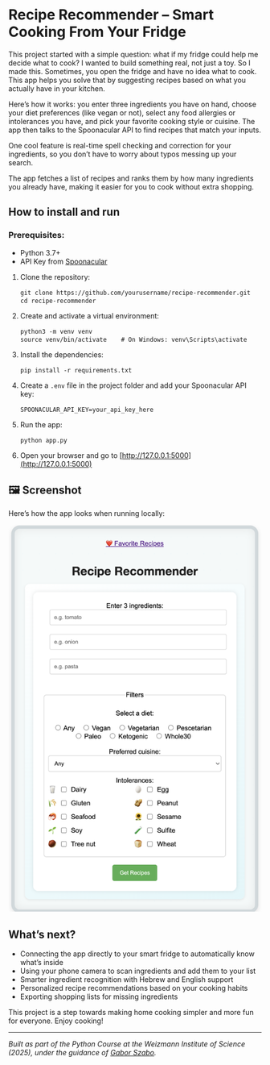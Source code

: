 # Recipe Recommender – Smart Cooking From Your Fridge

This project started with a simple question: what if my fridge could help me decide what to cook? I wanted to build something real, not just a toy. So I made this. Sometimes, you open the fridge and have no idea what to cook. This app helps you solve that by suggesting recipes based on what you actually have in your kitchen.

Here’s how it works: you enter three ingredients you have on hand, choose your diet preferences (like vegan or not), select any food allergies or intolerances you have, and pick your favorite cooking style or cuisine. The app then talks to the Spoonacular API to find recipes that match your inputs.

One cool feature is real-time spell checking and correction for your ingredients, so you don’t have to worry about typos messing up your search.

The app fetches a list of recipes and ranks them by how many ingredients you already have, making it easier for you to cook without extra shopping.

## How to install and run

### Prerequisites:
- Python 3.7+
- API Key from [Spoonacular](https://spoonacular.com/food-api)

1. Clone the repository:
   ```
   git clone https://github.com/yourusername/recipe-recommender.git
   cd recipe-recommender
   ```

2. Create and activate a virtual environment:
   ```
   python3 -m venv venv
   source venv/bin/activate    # On Windows: venv\Scripts\activate
   ```

3. Install the dependencies:
   ```
   pip install -r requirements.txt
   ```

4. Create a `.env` file in the project folder and add your Spoonacular API key:
   ```
   SPOONACULAR_API_KEY=your_api_key_here
   ```

5. Run the app:
   ```
   python app.py
   ```

6. Open your browser and go to [http://127.0.0.1:5000](http://127.0.0.1:5000)

## 🖼️ Screenshot

Here’s how the app looks when running locally:

![App Screenshot](static/screenshot.png)



## What’s next?

- Connecting the app directly to your smart fridge to automatically know what’s inside  
- Using your phone camera to scan ingredients and add them to your list  
- Smarter ingredient recognition with Hebrew and English support  
- Personalized recipe recommendations based on your cooking habits  
- Exporting shopping lists for missing ingredients

This project is a step towards making home cooking simpler and more fun for everyone. Enjoy cooking!

---
*Built as part of the Python Course at the Weizmann Institute of Science (2025), under the guidance of [Gabor Szabo](https://https://github.com/szabgab).*